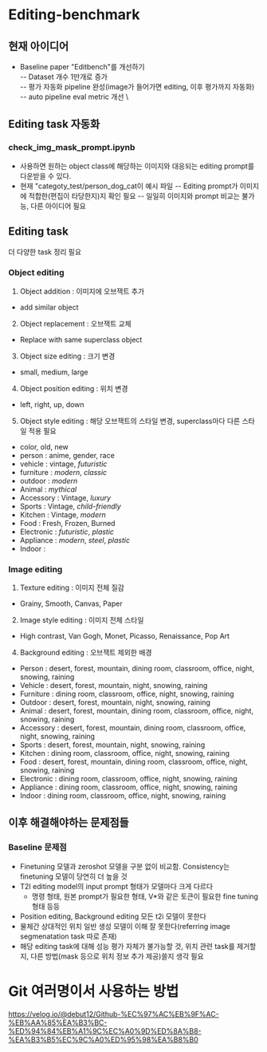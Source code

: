 # Editing-benchmark

## 현재 아이디어
- Baseline paper "Editbench"를 개선하기 \
-- Dataset 개수 1만개로 증가 \
-- 평가 자동화 pipeline 완성(image가 들어가면 editing, 이후 평가까지 자동화) \
-- auto pipeline eval metric 개선 \\

## Editing task 자동화
### check_img_mask_prompt.ipynb
- 사용하면 원하는 object class에 해당하는 이미지와 대응되는 editing prompt를 다운받을 수 있다.
- 현재 "categoty_test/person_dog_cat이 예시 파일
-- Editing prompt가 이미지에 적합한(편집이 타당한지)지 확인 필요
-- 일일히 이미지와 prompt 비교는 불가능, 다른 아이디어 필요

## Editing task
더 다양한 task 정리 필요

### Object editing
1. Object addition : 이미지에 오브잭트 추가
  - add similar object 
2. Object replacement : 오브잭트 교체
  - Replace with same superclass object
3. Object size editing : 크기 변경
  - small, medium, large
4. Object position editing : 위치 변경
  - left, right, up, down
5. Object style editing : 해당 오브잭트의 스타일 변경, superclass마다 다른 스타일 적용 필요
  - color, old, new
  - person : anime, gender, race
  - vehicle : vintage, *futuristic*
  - furniture : *modern*, *classic*
  - outdoor : *modern*
  - Animal : *mythical*
  - Accessory : Vintage, *luxury*
  - Sports : Vintage, *child-friendly*
  - Kitchen : Vintage, *modern*
  - Food : Fresh, Frozen, Burned
  - Electronic : *futuristic*, *plastic*
  - Appliance : *modern*, *steel*, *plastic*
  - Indoor : 
    
### Image editing
1. Texture editing : 이미지 전체 질감 
  - Grainy, Smooth, Canvas, Paper
2. Image style editing : 이미지 전체 스타일
  - High contrast, Van Gogh, Monet, Picasso, Renaissance, Pop Art
4. Background editing : 오브잭트 제외한 배경
  - Person : desert, forest, mountain, dining room, classroom, office, night, snowing, raining
  - Vehicle : desert, forest, mountain, night, snowing, raining
  - Furniture : dining room, classroom, office, night, snowing, raining
  - Outdoor : desert, forest, mountain, night, snowing, raining
  - Animal : desert, forest, mountain, dining room, classroom, office, night, snowing, raining
  - Accessory : desert, forest, mountain, dining room, classroom, office, night, snowing, raining
  - Sports : desert, forest, mountain, night, snowing, raining
  - Kitchen : dining room, classroom, office, night, snowing, raining
  - Food : desert, forest, mountain, dining room, classroom, office, night, snowing, raining
  - Electronic : dining room, classroom, office, night, snowing, raining
  - Appliance : dining room, classroom, office, night, snowing, raining
  - Indoor : dining room, classroom, office, night, snowing, raining


## 이후 해결해야하는 문제점들
### Baseline 문제점
- Finetuning 모델과 zeroshot 모델을 구분 없이 비교함. Consistency는 finetuning 모델이 당연히 더 높을 것
- T2I editing model의 input prompt 형태가 모델마다 크게 다르다
  - 명령 형태, 원본 prompt가 필요한 형태, V*와 같은 토큰이 필요한 fine tuning 형태 등등
- Position editing, Background editing 모든 t2i 모델이 못한다
-  물체간 상대적인 위치 일반 생성 모델이 이해 잘 못한다(referring image segmenatation task 따로 존재)
-  해당 editing task에 대해 성능 평가 자체가 불가능할 것, 위치 관련 task를 제거할지, 다른 방법(mask 등으로 위치 정보 추가 제공)쓸지 생각 필요 


# Git 여러명이서 사용하는 방법
https://velog.io/@debut12/Github-%EC%97%AC%EB%9F%AC-%EB%AA%85%EA%B3%BC-%ED%94%84%EB%A1%9C%EC%A0%9D%ED%8A%B8-%EA%B3%B5%EC%9C%A0%ED%95%98%EA%B8%B0
